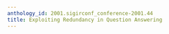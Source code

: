 ```yaml
---
anthology_id: 2001.sigirconf_conference-2001.44
title: Exploiting Redundancy in Question Answering
---
```


